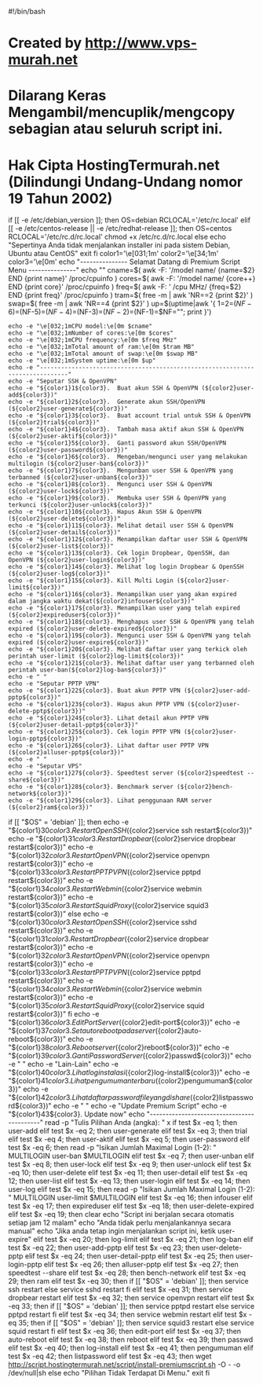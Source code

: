 #!/bin/bash
# Created by http://www.vps-murah.net
# Dilarang Keras Mengambil/mencuplik/mengcopy sebagian atau seluruh script ini.
# Hak Cipta HostingTermurah.net (Dilindungi Undang-Undang nomor 19 Tahun 2002)
if [[ -e /etc/debian_version ]]; then
	OS=debian
	RCLOCAL='/etc/rc.local'
elif [[ -e /etc/centos-release || -e /etc/redhat-release ]]; then
	OS=centos
	RCLOCAL='/etc/rc.d/rc.local'
	chmod +x /etc/rc.d/rc.local
else
	echo "Sepertinya Anda tidak menjalankan installer ini pada sistem Debian, Ubuntu atau CentOS"
	exit
fi
color1='\e[031;1m'
color2='\e[34;1m'
color3='\e[0m'
echo "--------------- Selamat Datang di Premium Script Menu ---------------"
	echo ""
	cname=$( awk -F: '/model name/ {name=$2} END {print name}' /proc/cpuinfo )
	cores=$( awk -F: '/model name/ {core++} END {print core}' /proc/cpuinfo )
	freq=$( awk -F: ' /cpu MHz/ {freq=$2} END {print freq}' /proc/cpuinfo )
	tram=$( free -m | awk 'NR==2 {print $2}' )
	swap=$( free -m | awk 'NR==4 {print $2}' )
	up=$(uptime|awk '{ $1=$2=$(NF-6)=$(NF-5)=$(NF-4)=$(NF-3)=$(NF-2)=$(NF-1)=$NF=""; print }')

	echo -e "\e[032;1mCPU model:\e[0m $cname"
	echo -e "\e[032;1mNumber of cores:\e[0m $cores"
	echo -e "\e[032;1mCPU frequency:\e[0m $freq MHz"
	echo -e "\e[032;1mTotal amount of ram:\e[0m $tram MB"
	echo -e "\e[032;1mTotal amount of swap:\e[0m $swap MB"
	echo -e "\e[032;1mSystem uptime:\e[0m $up"
	echo -e "------------------------------------------------------------------------------"
	echo -e "Seputar SSH & OpenVPN"
	echo -e "${color1}1${color3}.  Buat akun SSH & OpenVPN (${color2}user-add${color3})"
	echo -e "${color1}2${color3}.  Generate akun SSH/OpenVPN (${color2}user-generate${color3})"
	echo -e "${color1}3${color3}.  Buat account trial untuk SSH & OpenVPN (${color2}trial${color3})"
	echo -e "${color1}4${color3}.  Tambah masa aktif akun SSH & OpenVPN (${color2}user-aktif${color3})"
	echo -e "${color1}5${color3}.  Ganti password akun SSH/OpenVPN (${color2}user-password${color3})"
	echo -e "${color1}6${color3}.  Mengeban/mengunci user yang melakukan multilogin (${color2}user-ban${color3})"
	echo -e "${color1}7${color3}.  Mengunban user SSH & OpenVPN yang terbanned (${color2}user-unban${color3})"
	echo -e "${color1}8${color3}.  Mengunci user SSH & OpenVPN (${color2}user-lock${color3})"
	echo -e "${color1}9${color3}.  Membuka user SSH & OpenVPN yang terkunci (${color2}user-unlock${color3})"
	echo -e "${color1}10${color3}. Hapus Akun SSH & OpenVPN (${color2}user-delete${color3})"
	echo -e "${color1}11${color3}. Melihat detail user SSH & OpenVPN (${color2}user-detail${color3})"
	echo -e "${color1}12${color3}. Menampilkan daftar user SSH & OpenVPN (${color2}user-list${color3})"
	echo -e "${color1}13${color3}. Cek login Dropbear, OpenSSH, dan OpenVPN (${color2}user-login${color3})"
	echo -e "${color1}14${color3}. Melihat log login Dropbear & OpenSSH (${color2}user-log${color3})"
	echo -e "${color1}15${color3}. Kill Multi Login (${color2}user-limit${color3})"
	echo -e "${color1}16${color3}. Menampilkan user yang akan expired dalam jangka waktu dekat(${color2}infouser${color3})"
	echo -e "${color1}17${color3}. Menampilkan user yang telah expired (${color2}expireduser${color3})"
	echo -e "${color1}18${color3}. Menghapus user SSH & OpenVPN yang telah expired (${color2}user-delete-expired${color3})"
	echo -e "${color1}19${color3}. Mengunci user SSH & OpenVPN yang telah expired (${color2}user-expire${color3})"
	echo -e "${color1}20${color3}. Melihat daftar user yang terkick oleh perintah user-limit (${color2}log-limit${color3})"
	echo -e "${color1}21${color3}. Melihat daftar user yang terbanned oleh perintah user-ban(${color2}log-ban${color3})"
	echo -e " "
	echo -e "Seputar PPTP VPN"
	echo -e "${color1}22${color3}. Buat akun PPTP VPN (${color2}user-add-pptp${color3})"
	echo -e "${color1}23${color3}. Hapus akun PPTP VPN (${color2}user-delete-pptp${color3})"
	echo -e "${color1}24${color3}. Lihat detail akun PPTP VPN (${color2}user-detail-pptp${color3})"
	echo -e "${color1}25${color3}. Cek login PPTP VPN (${color2}user-login-pptp${color3})"
	echo -e "${color1}26${color3}. Lihat daftar user PPTP VPN (${color2}alluser-pptp${color3})"
	echo -e " "
	echo -e "Seputar VPS"
	echo -e "${color1}27${color3}. Speedtest server (${color2}speedtest --share${color3})"
	echo -e "${color1}28${color3}. Benchmark server (${color2}bench-network${color3})"
	echo -e "${color1}29${color3}. Lihat penggunaan RAM server (${color2}ram${color3})"
if [[ "$OS" = 'debian' ]]; then 
	echo -e "${color1}30${color3}. Restart OpenSSH (${color2}service ssh restart${color3})"
	echo -e "${color1}31${color3}. Restart Dropbear (${color2}service dropbear restart${color3})"
	echo -e "${color1}32${color3}. Restart OpenVPN (${color2}service openvpn restart${color3})"
	echo -e "${color1}33${color3}. Restart PPTP VPN (${color2}service pptpd restart${color3})"
	echo -e "${color1}34${color3}. Restart Webmin (${color2}service webmin restart${color3})"
	echo -e "${color1}35${color3}. Restart Squid Proxy (${color2}service squid3 restart${color3})"
else
	echo -e "${color1}30${color3}. Restart OpenSSH (${color2}service sshd restart${color3})"
	echo -e "${color1}31${color3}. Restart Dropbear (${color2}service dropbear restart${color3})"
	echo -e "${color1}32${color3}. Restart OpenVPN (${color2}service openvpn restart${color3})"
	echo -e "${color1}33${color3}. Restart PPTP VPN (${color2}service pptpd restart${color3})"
	echo -e "${color1}34${color3}. Restart Webmin (${color2}service webmin restart${color3})"
	echo -e "${color1}35${color3}. Restart Squid Proxy (${color2}service squid restart${color3})"
fi
echo -e "${color1}36${color3}. Edit Port Server (${color2}edit-port${color3})"
echo -e "${color1}37${color3}. Set auto reboot pada server (${color2}auto-reboot${color3})"
echo -e "${color1}38${color3}. Reboot server(${color2}reboot${color3})"
echo -e "${color1}39${color3}. Ganti Password Server(${color2}passwd${color3})"
echo -e " "
echo -e "Lain-Lain"
echo -e "${color1}40${color3}. Lihat log instalasi (${color2}log-install${color3})"
echo -e "${color1}41${color3}. Lihat pengumuman terbaru (${color2}pengumuman${color3})"
echo -e "${color1}42${color3}. Lihat daftar password file yang dishare (${color2}listpassword${color3})"
echo -e " "
echo -e "Update Premium Script"
echo -e "${color1}43${color3}. Update now"
echo "-------------------------------------------"
read -p "Tulis Pilihan Anda (angka): " x
if test $x -eq 1; then
user-add
elif test $x -eq 2; then
user-generate
elif test $x -eq 3; then
trial
elif test $x -eq 4; then
user-aktif
elif test $x -eq 5; then
user-password
elif test $x -eq 6; then
read -p "Isikan Jumlah Maximal Login (1-2): " MULTILOGIN
user-ban $MULTILOGIN
elif test $x -eq 7; then
user-unban
elif test $x -eq 8; then
user-lock
elif test $x -eq 9; then
user-unlock
elif test $x -eq 10; then
user-delete
elif test $x -eq 11; then
user-detail
elif test $x -eq 12; then
user-list
elif test $x -eq 13; then
user-login
elif test $x -eq 14; then
user-log
elif test $x -eq 15; then
read -p "Isikan Jumlah Maximal Login (1-2): " MULTILOGIN
user-limit $MULTILOGIN
elif test $x -eq 16; then
infouser
elif test $x -eq 17; then
expireduser
elif test $x -eq 18; then
user-delete-expired
elif test $x -eq 19; then
clear
echo "Script ini berjalan secara otomatis setiap jam 12 malam"
echo "Anda tidak perlu menjalankannya secara manual"
echo "Jika anda tetap ingin menjalankan script ini, ketik user-expire"
elif test $x -eq 20; then
log-limit
elif test $x -eq 21; then
log-ban
elif test $x -eq 22; then
user-add-pptp
elif test $x -eq 23; then
user-delete-pptp
elif test $x -eq 24; then
user-detail-pptp
elif test $x -eq 25; then
user-login-pptp
elif test $x -eq 26; then
alluser-pptp
elif test $x -eq 27; then
speedtest --share
elif test $x -eq 28; then
bench-network
elif test $x -eq 29; then
ram
elif test $x -eq 30; then
	if [[ "$OS" = 'debian' ]]; then 
		service ssh restart 
	else 
		service sshd restart 
	fi
elif test $x -eq 31; then
service dropbear restart
elif test $x -eq 32; then
service openvpn restart
elif test $x -eq 33; then
	if [[ "$OS" = 'debian' ]]; then 
		service pptpd restart 
	else 
		service pptpd restart 
	fi
elif test $x -eq 34; then
service webmin restart
elif test $x -eq 35; then
	if [[ "$OS" = 'debian' ]]; then 
		service squid3 restart 
	else 
		service squid restart 
	fi
elif test $x -eq 36; then
edit-port
elif test $x -eq 37; then
auto-reboot
elif test $x -eq 38; then
reboot
elif test $x -eq 39; then
passwd
elif test $x -eq 40; then
log-install
elif test $x -eq 41; then
pengumuman
elif test $x -eq 42; then
listpassword
elif test $x -eq 43; then
wget http://script.hostingtermurah.net/script/install-premiumscript.sh -O - -o /dev/null|sh
else
echo "Pilihan Tidak Terdapat Di Menu."
exit
fi
